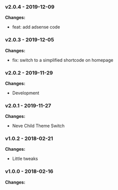 
 ### v2.0.4 - 2019-12-09 
 **Changes:** 
 * feat: add adsense code
 
 ### v2.0.3 - 2019-12-05 
 **Changes:** 
 * fix: switch to a simplified shortcode on homepage
 
 ### v2.0.2 - 2019-11-29 
 **Changes:** 
 * Development
 
 ### v2.0.1 - 2019-11-27 
 **Changes:** 
 * Neve Child Theme Switch
 
 ### v1.0.2 - 2018-02-21 
 **Changes:** 
 * Little tweaks
 
 ### v1.0.0 - 2018-02-16 
 **Changes:** 
  
